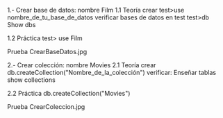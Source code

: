 1.- Crear base de datos: nombre Film
1.1 Teoría
crear
test>use nombre_de_tu_base_de_datos
verificar bases de datos en test
test>db
Show dbs

1.2 Práctica
test> use Film

Prueba CrearBaseDatos.jpg


2.- Crear colección: nombre Movies
2.1 Teoría
crear
db.createCollection("Nombre_de_la_colección")
verificar: Enseñar tablas
show collections

2.2 Práctica
db.createCollection("Movies")

Prueba CrearColeccion.jpg

